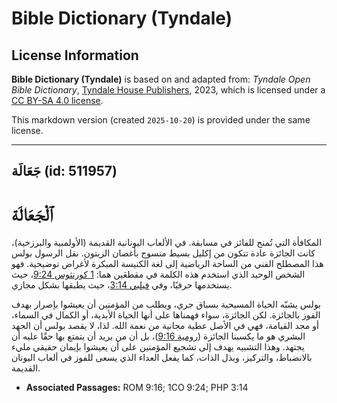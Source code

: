 # Bible Dictionary (Tyndale)

## License Information

**Bible Dictionary (Tyndale)** is based on and adapted from: _Tyndale Open Bible Dictionary_, [Tyndale House Publishers](https://tyndaleopenresources.com/), 2023, which is licensed under a [CC BY-SA 4.0 license](https://creativecommons.org/licenses/by-sa/4.0/legalcode.en).

This markdown version (created `2025-10-20`) is provided under the same license.



--------------------------------

## جَعَالَة (id: 511957)

ٱلْجَعَالَة
===========

المكافأة التي تُمنح للفائز في مسابقة. في الألعاب اليونانية القديمة (الأولمبية والبرزخية)، كانت الجائزة عادة تتكون من إكليل بسيط منسوج بأغصان الزيتون. نقل الرسول بولس هذا المصطلح الفني من الساحة الرياضية إلى لغة الكنيسة المبكرة لأغراض توضيحية. فهو الشخص الوحيد الذي استخدم هذه الكلمة في مقطعَين هما: [1 كورنثوس 9:24](https://ref.ly/1Cor9:24)، حيث يستخدمها حرفيًا، وفي [فيلبي 3:14](https://ref.ly/Phil3:14)، حيث يطبقها بشكل مجازي.

بولس يشبّه الحياة المسيحية بسباق جري، ويطلب من المؤمنين أن يعيشوا بإصرار بهدف الفوز بالجائزة. لكن الجائزة، سواء فهمناها على أنها الحياة الأبدية، أو الكمال في السماء، أو مجد القيامة، فهي في الأصل عطية مجانية من نعمة الله. لذا، لا يقصد بولس أن الجهد البشري هو ما يكسبنا الجائزة ([رومية 9:16](https://ref.ly/Rom9:16))، بل أن من يريد أن يتمتع بها حقًا عليه أن يجتهد. وهذا التشبيه يهدف إلى تشجيع المؤمنين على أن يعيشوا بإيمان حقيقي مليء بالانضباط، والتركيز، وبذل الذات، كما يفعل العداء الذي يسعى للفوز في ألعاب اليونان القديمة.

* **Associated Passages:** ROM 9:16; 1CO 9:24; PHP 3:14

